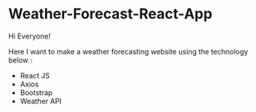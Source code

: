 # Weather-Forecast-React-App

Hi Everyone!

Here I want to make a weather forecasting website using the technology below :
- React JS
- Axios
- Bootstrap
- Weather API
